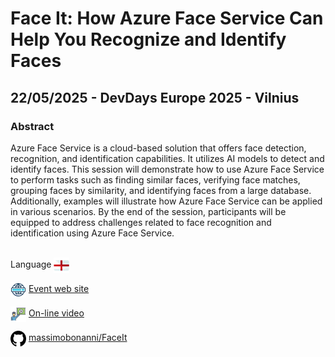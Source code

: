# Face It: How Azure Face Service Can Help You Recognize and Identify Faces
##  22/05/2025 - DevDays Europe 2025 - Vilnius
### Abstract 
Azure Face Service is a cloud-based solution that offers face detection, recognition, and identification capabilities. It utilizes AI models to detect and identify faces. This session will demonstrate how to use Azure Face Service to perform tasks such as finding similar faces, verifying face matches, grouping faces by similarity, and identifying faces from a large database. Additionally, examples will illustrate how Azure Face Service can be applied in various scenarios. By the end of the session, participants will be equipped to address challenges related to face recognition and identification using Azure Face Service.

<br/>
Language <img width="25" src="https://raw.githubusercontent.com/massimobonanni/massimobonanni/master/images/flagengland.svg" style="vertical-align:middle">

<br/>
<p>
<img width="25" src="https://raw.githubusercontent.com/massimobonanni/massimobonanni/master/images/eventwebsite.svg" style="vertical-align:middle"> 
<a href="https://devdays.lt/#">Event web site</a>
</p>

<p>
<img width="25" src="https://raw.githubusercontent.com/massimobonanni/massimobonanni/master/images/video.svg" style="vertical-align:middle"> 
<a href="https://www.youtube.com/watch?v=51JXWHHHvl0&list=PLqYhGsQ9iSErhQwBdXoMbUIGJCCup4lb-&index=56" target="_blank">On-line video</a>
</p> 

<p>
<img width="25" src="https://raw.githubusercontent.com/massimobonanni/massimobonanni/master/images/github.svg" style="vertical-align:middle"> 
<a href="https://github.com/massimobonanni/Faceit" target="_blank">massimobonanni/FaceIt
</a>
</p>




